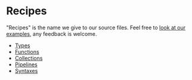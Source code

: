 # Recipes

"Recipes" is the name we give to our source files.
Feel free to [look at our examples](/examples), any feedback is welcome.

- [Types](types.md)
- [Functions](functions.md)
- [Collections](collections.md)
- [Pipelines](pipelines.md)
- [Syntaxes](syntaxes.md)
